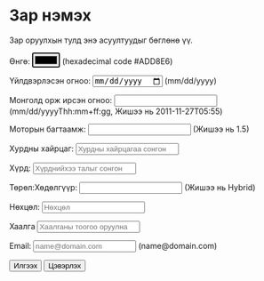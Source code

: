 # Зар нэмэх
<html>
<head>
  <h>Зар оруулхын тулд энэ асуултуудыг бөглөнө үү.</h2>
</head>
<body>
 <form>
 <p>
  <label>Өнгө:
     <input type = "color" autofocus  />
        (hexadecimal code #ADD8E6)
  </label>
  </p>
  <p>
    <label>Үйлдвэрлэсэн огноо:
       <input type="date"/>
        (mm/dd/yyyy)
    </label>
  </p>
  <p>
    <label>Монголд орж ирсэн огноо:
       <input type="datetime"/>
        (mm/dd/yyyyThh:mm+ff:gg, Жишээ нь 2011-11-27T05:55)
    </label>
  </p>
  <p>
    <label>Моторын багтаамж:
       <input type="number"/>
        (Жишээ нь 1.5)
    </label>
  </p> 
  <p>
    <label for = "txtList">Хурдны хайрцаг:
       <input type="text" id="txtList" placeholder = "Хурдны хайрцагаа сонгоно уу" list ="Хурдны хайрцаг"/>
       <datalist id = "Хурдны хайрцаг">
         <option value = "Автомат">
         <option value = "Механик">
      </datalist>
    </label>
  </p>
  <p>
    <label for = "txtList">Хүрд:
       <input type="text" id="txtList" placeholder = "Хүрднийхээ талыг сонгон уу" list ="Хүрд"/>
       <datalist id = "Хүрд">
         <option value = "Буруу">
         <option value = "Зөв">
      </datalist>
    </label>
  </p>                  
  <p>
    <label>Төрөл:Хөдөлгүүр:
       <input type="text"/>
        (Жишээ нь Hybrid)
    </label>
  </p>                 
  <p>
    <label for = "txtList">Нөхцөл:
       <input type="text" id="txtList" placeholder = "Нөхцөл" list ="Нөхцөл"/>
       <datalist id = "Нөхцөл">
         <option value = "Дугаар авсан">
         <option value = "Хамаагүй">
      </datalist>
    </label>
  </p>
  <p>
    <label for = "txtList">Хаалга
       <input type="text" id="txtList" placeholder = "Хаалганы тоогоо оруулна уу" list ="Хаалга"/>
       <datalist id = "Хаалга">
         <option value = "1">
         <option value = "2">
         <option value = "3">
         <option value = "4> 
         <option value = "5">
      </datalist>
    </label>
  </p>
  <p>
    <label>Email:
       <input type="email" placeholder = "name@domain.com" required/> (name@domain.com)
    </label>                                              
 </p>
<p><input type = "submit" value = "Илгээх"/>              
<input type = "reset" value = "Цэвэрлэх"/></p>
</form>             
</body>             
</html>            
                    
                    
                    
                    
                    
                    
                    
                    
                    
